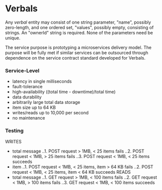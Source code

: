 # Verbals

Any *verbal* entity may consist of one string parameter, "name", possibly zero-length, and one ordered set, "values", possibly empty,
consisting of strings. An "ownerId" string is required. None of the parameters need be unique.

The service purpose is prototyping a microservices delivery model. The purpose will be fully met if similar services can be 
outsourced through dependence on the service contract standard developed for Verbals.

### Service-Level

* latency in single milliseconds
* fault-tolerance
* high-availability ((total time - downtime)/total time)
* data durability
* arbitrarily large total data storage
* item size up to 64 KB
* writes/reads up to 10,000 per second
* no maintenance

### Testing

WRITES
* total message
..1. POST request > 1MB, < 25 items fails
..2. POST request < 1MB, > 25 items fails 
..3. POST request < 1MB, < 25 items succeeds
* item 
..1. POST request < 1MB, < 25 items, item > 64 KB fails
..2. POST request < 1MB, < 25 items, item < 64 KB succeeds
READS
* total message
..1. GET request > 1MB, < 100 items fails
..2. GET request < 1MB, > 100 items fails
..3. GET request < 1MB, < 100 items succeeds
